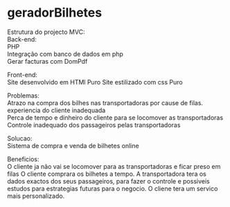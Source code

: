 # geradorBilhetes
Estrutura do projecto MVC:<br>
Back-end:<br>
PHP<br>
Integração com banco de dados em php<br>
Gerar facturas com DomPdf<br>

Front-end:<br>
Site desenvolvido em HTMl Puro
Site estilizado com css Puro

Problemas:<br>
Atrazo na compra dos bilhes nas transportadoras por cause de filas. experiencia do cliente inadequada<br>
Perca de tempo e dinheiro do cliente para se locomover as transportadoras<br>
Controle inadequado dos passageiros pelas transportadoras<br>

Solucao:<br>
Sistema de compra e venda de bilhetes online<br>

Beneficios:<br>
O cliente ja não vai se locomover para as transportadoras e ficar preso em filas
O cliente comprara os bilhetes a tempo.
A transportadora tera os dados exactos dos seus passageiros, para fazer o controle
e possiveis estudos para estrategias futuras para o negocio.
O cliene tera um servico mais personalizado.
